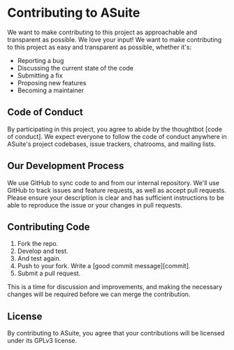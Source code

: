 # Contributing to ASuite
We want to make contributing to this project as approachable and transparent as possible. We love your input! We want to make contributing to this project as easy and transparent as possible, whether it's:

- Reporting a bug
- Discussing the current state of the code
- Submitting a fix
- Proposing new features
- Becoming a maintainer

## Code of Conduct
By participating in this project, you agree to abide by the thoughtbot [code of conduct]. We expect everyone to follow the code of conduct anywhere in ASuite's project codebases, issue trackers, chatrooms, and mailing lists.

## Our Development Process
We use GitHub to sync code to and from our internal repository. We'll use GitHub to track issues and feature requests, as well as accept pull requests. Please ensure your description is clear and has sufficient instructions to be able to reproduce the issue or your changes in pull requests.

## Contributing Code
1. Fork the repo. 
2. Develop and test. 
3. And test again. 
4. Push to your fork. Write a [good commit message][commit]. 
5. Submit a pull request.

This is a time for discussion and improvements, and making the necessary changes will be required before we can merge the contribution.

## License
By contributing to ASuite, you agree that your contributions will be licensed under its GPLv3 license.
